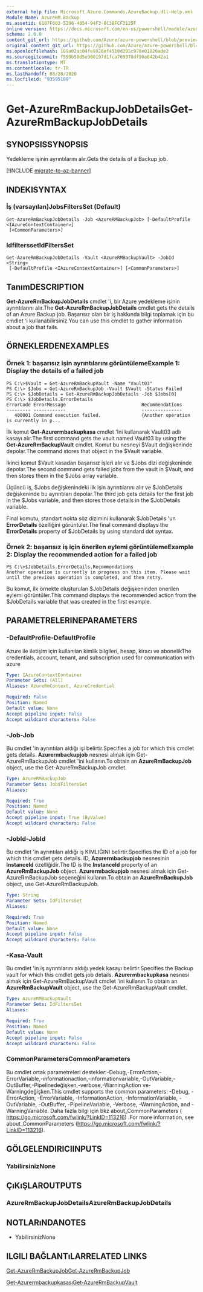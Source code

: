 ```yaml
---
external help file: Microsoft.Azure.Commands.AzureBackup.dll-Help.xml
Module Name: AzureRM.Backup
ms.assetid: 6187F603-5298-4854-94F3-0C38FCF3125F
online version: https://docs.microsoft.com/en-us/powershell/module/azurerm.backup/get-azurermbackupjobdetails
schema: 2.0.0
content_git_url: https://github.com/Azure/azure-powershell/blob/preview/src/ResourceManager/AzureBackup/Commands.AzureBackup/help/Get-AzureRmBackupJobDetails.md
original_content_git_url: https://github.com/Azure/azure-powershell/blob/preview/src/ResourceManager/AzureBackup/Commands.AzureBackup/help/Get-AzureRmBackupJobDetails.md
ms.openlocfilehash: 109a02ac04fe9926ef4510d295c978e01026ade2
ms.sourcegitcommit: f599b50d5e980197d1fca769378df90a842b42a1
ms.translationtype: MT
ms.contentlocale: tr-TR
ms.lasthandoff: 08/20/2020
ms.locfileid: "93595109"
---
```

# <span data-ttu-id="9e7dd-101">Get-AzureRmBackupJobDetails</span><span class="sxs-lookup"><span data-stu-id="9e7dd-101">Get-AzureRmBackupJobDetails</span></span>

## <span data-ttu-id="9e7dd-102">SYNOPSIS</span><span class="sxs-lookup"><span data-stu-id="9e7dd-102">SYNOPSIS</span></span>
<span data-ttu-id="9e7dd-103">Yedekleme işinin ayrıntılarını alır.</span><span class="sxs-lookup"><span data-stu-id="9e7dd-103">Gets the details of a Backup job.</span></span>

[!INCLUDE [migrate-to-az-banner](../../includes/migrate-to-az-banner.md)]

## <span data-ttu-id="9e7dd-104">INDEKI</span><span class="sxs-lookup"><span data-stu-id="9e7dd-104">SYNTAX</span></span>

### <span data-ttu-id="9e7dd-105">İş (varsayılan)</span><span class="sxs-lookup"><span data-stu-id="9e7dd-105">JobsFiltersSet (Default)</span></span>
```
Get-AzureRmBackupJobDetails -Job <AzureRMBackupJob> [-DefaultProfile <IAzureContextContainer>]
 [<CommonParameters>]
```

### <span data-ttu-id="9e7dd-106">Idfiltersset</span><span class="sxs-lookup"><span data-stu-id="9e7dd-106">IdFiltersSet</span></span>
```
Get-AzureRmBackupJobDetails -Vault <AzureRMBackupVault> -JobId <String>
 [-DefaultProfile <IAzureContextContainer>] [<CommonParameters>]
```

## <span data-ttu-id="9e7dd-107">Tanım</span><span class="sxs-lookup"><span data-stu-id="9e7dd-107">DESCRIPTION</span></span>
<span data-ttu-id="9e7dd-108">**Get-AzureRmBackupJobDetails** cmdlet 'i, bir Azure yedekleme işinin ayrıntılarını alır.</span><span class="sxs-lookup"><span data-stu-id="9e7dd-108">The **Get-AzureRmBackupJobDetails** cmdlet gets the details of an Azure Backup job.</span></span>
<span data-ttu-id="9e7dd-109">Başarısız olan bir iş hakkında bilgi toplamak için bu cmdlet 'i kullanabilirsiniz.</span><span class="sxs-lookup"><span data-stu-id="9e7dd-109">You can use this cmdlet to gather information about a job that fails.</span></span>

## <span data-ttu-id="9e7dd-110">ÖRNEKLERDEN</span><span class="sxs-lookup"><span data-stu-id="9e7dd-110">EXAMPLES</span></span>

### <span data-ttu-id="9e7dd-111">Örnek 1: başarısız işin ayrıntılarını görüntüleme</span><span class="sxs-lookup"><span data-stu-id="9e7dd-111">Example 1: Display the details of a failed job</span></span>
```
PS C:\>$Vault = Get-AzureRmBackupVault -Name "Vault03" 
PS C:\> $Jobs = Get-AzureRmBackupJob -Vault $Vault -Status Failed
PS C:\> $JobDetails = Get-AzureRmBackupJobDetails -Job $Jobs[0]
PS C:\> $JobDetails.ErrorDetails
ErrorCode ErrorMessage                            Recommendations
--------- ------------                            ---------------
   400001 Command execution failed.               {Another operation is currently in p...
```

<span data-ttu-id="9e7dd-112">İlk komut **Get-Azurermbackupkasa** cmdlet 'Ini kullanarak Vault03 adlı kasayı alır.</span><span class="sxs-lookup"><span data-stu-id="9e7dd-112">The first command gets the vault named Vault03 by using the **Get-AzureRmBackupVault** cmdlet.</span></span>
<span data-ttu-id="9e7dd-113">Komut bu nesneyi $Vault değişkeninde depolar.</span><span class="sxs-lookup"><span data-stu-id="9e7dd-113">The command stores that object in the $Vault variable.</span></span>

<span data-ttu-id="9e7dd-114">İkinci komut $Vault kasadan başarısız işleri alır ve $Jobs dizi değişkeninde depolar.</span><span class="sxs-lookup"><span data-stu-id="9e7dd-114">The second command gets failed jobs from the vault in $Vault, and then stores them in the $Jobs array variable.</span></span>

<span data-ttu-id="9e7dd-115">Üçüncü iş, $Jobs değişkenindeki ilk işin ayrıntılarını alır ve $JobDetails değişkeninde bu ayrıntıları depolar.</span><span class="sxs-lookup"><span data-stu-id="9e7dd-115">The third job gets details for the first job in the $Jobs variable, and then stores those details in the $JobDetails variable.</span></span>

<span data-ttu-id="9e7dd-116">Final komutu, standart nokta söz dizimini kullanarak $JobDetails 'un **ErrorDetails** özelliğini görüntüler.</span><span class="sxs-lookup"><span data-stu-id="9e7dd-116">The final command displays the **ErrorDetails** property of $JobDetails by using standard dot syntax.</span></span>

### <span data-ttu-id="9e7dd-117">Örnek 2: başarısız iş için önerilen eylemi görüntüleme</span><span class="sxs-lookup"><span data-stu-id="9e7dd-117">Example 2: Display the recommended action for a failed job</span></span>
```
PS C:\>$JobDetails.ErrorDetails.Recommendations
Another operation is currently in progress on this item. Please wait until the previous operation is completed, and then retry.
```

<span data-ttu-id="9e7dd-118">Bu komut, ilk örnekte oluşturulan $JobDetails değişkeninden önerilen eylemi görüntüler.</span><span class="sxs-lookup"><span data-stu-id="9e7dd-118">This command displays the recommended action from the $JobDetails variable that was created in the first example.</span></span>

## <span data-ttu-id="9e7dd-119">PARAMETRELERINE</span><span class="sxs-lookup"><span data-stu-id="9e7dd-119">PARAMETERS</span></span>

### <span data-ttu-id="9e7dd-120">-DefaultProfile</span><span class="sxs-lookup"><span data-stu-id="9e7dd-120">-DefaultProfile</span></span>
<span data-ttu-id="9e7dd-121">Azure ile iletişim için kullanılan kimlik bilgileri, hesap, kiracı ve abonelik</span><span class="sxs-lookup"><span data-stu-id="9e7dd-121">The credentials, account, tenant, and subscription used for communication with azure</span></span>

```yaml
Type: IAzureContextContainer
Parameter Sets: (All)
Aliases: AzureRmContext, AzureCredential

Required: False
Position: Named
Default value: None
Accept pipeline input: False
Accept wildcard characters: False
```

### <span data-ttu-id="9e7dd-122">-Job</span><span class="sxs-lookup"><span data-stu-id="9e7dd-122">-Job</span></span>
<span data-ttu-id="9e7dd-123">Bu cmdlet 'in ayrıntıları aldığı işi belirtir.</span><span class="sxs-lookup"><span data-stu-id="9e7dd-123">Specifies a job for which this cmdlet gets details.</span></span>
<span data-ttu-id="9e7dd-124">**Azurermbackupjob** nesnesi almak için Get-AzureRmBackupJob cmdlet 'ini kullanın.</span><span class="sxs-lookup"><span data-stu-id="9e7dd-124">To obtain an **AzureRmBackupJob** object, use the Get-AzureRmBackupJob cmdlet.</span></span>

```yaml
Type: AzureRMBackupJob
Parameter Sets: JobsFiltersSet
Aliases: 

Required: True
Position: Named
Default value: None
Accept pipeline input: True (ByValue)
Accept wildcard characters: False
```

### <span data-ttu-id="9e7dd-125">-JobId</span><span class="sxs-lookup"><span data-stu-id="9e7dd-125">-JobId</span></span>
<span data-ttu-id="9e7dd-126">Bu cmdlet 'in ayrıntıları aldığı iş KIMLIĞINI belirtir.</span><span class="sxs-lookup"><span data-stu-id="9e7dd-126">Specifies the ID of a job for which this cmdlet gets details.</span></span>
<span data-ttu-id="9e7dd-127">ID, **Azurermbackupjob** nesnesinin **InstanceId** özelliğidir.</span><span class="sxs-lookup"><span data-stu-id="9e7dd-127">The ID is the **InstanceId** property of an **AzureRmBackupJob** object.</span></span>
<span data-ttu-id="9e7dd-128">**Azurermbackupjob** nesnesi almak için Get-AzureRmBackupJob seçeneğini kullanın.</span><span class="sxs-lookup"><span data-stu-id="9e7dd-128">To obtain an **AzureRmBackupJob** object, use Get-AzureRmBackupJob.</span></span>

```yaml
Type: String
Parameter Sets: IdFiltersSet
Aliases: 

Required: True
Position: Named
Default value: None
Accept pipeline input: False
Accept wildcard characters: False
```

### <span data-ttu-id="9e7dd-129">-Kasa</span><span class="sxs-lookup"><span data-stu-id="9e7dd-129">-Vault</span></span>
<span data-ttu-id="9e7dd-130">Bu cmdlet 'in iş ayrıntılarını aldığı yedek kasayı belirtir.</span><span class="sxs-lookup"><span data-stu-id="9e7dd-130">Specifies the Backup vault for which this cmdlet gets job details.</span></span>
<span data-ttu-id="9e7dd-131">**Azurermbackupkasa** nesnesi almak için Get-AzureRmBackupVault cmdlet 'ini kullanın.</span><span class="sxs-lookup"><span data-stu-id="9e7dd-131">To obtain an **AzureRmBackupVault** object, use the Get-AzureRmBackupVault cmdlet.</span></span>

```yaml
Type: AzureRMBackupVault
Parameter Sets: IdFiltersSet
Aliases: 

Required: True
Position: Named
Default value: None
Accept pipeline input: False
Accept wildcard characters: False
```

### <span data-ttu-id="9e7dd-132">CommonParameters</span><span class="sxs-lookup"><span data-stu-id="9e7dd-132">CommonParameters</span></span>
<span data-ttu-id="9e7dd-133">Bu cmdlet ortak parametreleri destekler:-Debug,-ErrorAction,-ErrorVariable,-ınformationaction,-ınformationvariable,-OutVariable,-OutBuffer,-Pipelinedeğişken,-verbose,-WarningAction ve-Warningdeğişken.</span><span class="sxs-lookup"><span data-stu-id="9e7dd-133">This cmdlet supports the common parameters: -Debug, -ErrorAction, -ErrorVariable, -InformationAction, -InformationVariable, -OutVariable, -OutBuffer, -PipelineVariable, -Verbose, -WarningAction, and -WarningVariable.</span></span> <span data-ttu-id="9e7dd-134">Daha fazla bilgi için bkz about_CommonParameters ( https://go.microsoft.com/fwlink/?LinkID=113216) .</span><span class="sxs-lookup"><span data-stu-id="9e7dd-134">For more information, see about_CommonParameters (https://go.microsoft.com/fwlink/?LinkID=113216).</span></span>

## <span data-ttu-id="9e7dd-135">GÖLGELENDIRICI</span><span class="sxs-lookup"><span data-stu-id="9e7dd-135">INPUTS</span></span>

### <span data-ttu-id="9e7dd-136">Yabilirsiniz</span><span class="sxs-lookup"><span data-stu-id="9e7dd-136">None</span></span>

## <span data-ttu-id="9e7dd-137">ÇıKıŞLAR</span><span class="sxs-lookup"><span data-stu-id="9e7dd-137">OUTPUTS</span></span>

### <span data-ttu-id="9e7dd-138">AzureRmBackupJobDetails</span><span class="sxs-lookup"><span data-stu-id="9e7dd-138">AzureRmBackupJobDetails</span></span>

## <span data-ttu-id="9e7dd-139">NOTLARıNDA</span><span class="sxs-lookup"><span data-stu-id="9e7dd-139">NOTES</span></span>
* <span data-ttu-id="9e7dd-140">Yabilirsiniz</span><span class="sxs-lookup"><span data-stu-id="9e7dd-140">None</span></span>

## <span data-ttu-id="9e7dd-141">ILGILI BAĞLANTıLAR</span><span class="sxs-lookup"><span data-stu-id="9e7dd-141">RELATED LINKS</span></span>

[<span data-ttu-id="9e7dd-142">Get-AzureRmBackupJob</span><span class="sxs-lookup"><span data-stu-id="9e7dd-142">Get-AzureRmBackupJob</span></span>](./Get-AzureRmBackupJob.md)

[<span data-ttu-id="9e7dd-143">Get-Azurermbackupkasası</span><span class="sxs-lookup"><span data-stu-id="9e7dd-143">Get-AzureRmBackupVault</span></span>](./Get-AzureRmBackupVault.md)


